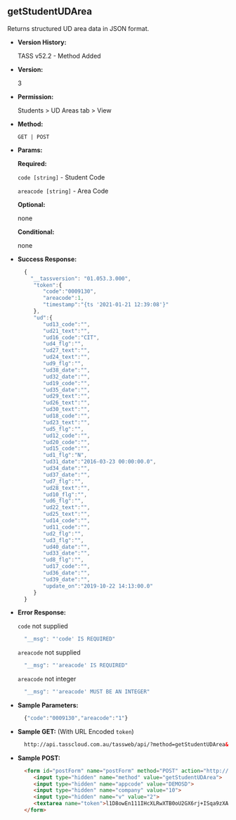 **getStudentUDArea**
----
  Returns structured UD area data in JSON format.
  
* **Version History:**

  TASS v52.2 - Method Added

* **Version:**

  3

* **Permission:**

  Students > UD Areas tab > View

* **Method:**

  `GET | POST`
  
*  **Params:**

   **Required:**

   `code [string]` - Student Code

   `areacode [string]` - Area Code
   
   **Optional:**

   none
 
   **Conditional:**
 
   none

* **Success Response:**

    ```javascript
      { 
        "__tassversion": "01.053.3.000",
         "token":{ 
            "code":"0009130",
            "areacode":1,
            "timestamp":"{ts '2021-01-21 12:39:08'}"
         },
         "ud":{ 
            "ud13_code":"",
            "ud21_text":"",
            "ud16_code":"CIT",
            "ud4_flg":"",
            "ud27_text":"",
            "ud24_text":"",
            "ud9_flg":"",
            "ud38_date":"",
            "ud32_date":"",
            "ud19_code":"",
            "ud35_date":"",
            "ud29_text":"",
            "ud26_text":"",
            "ud30_text":"",
            "ud18_code":"",
            "ud23_text":"",
            "ud5_flg":"",
            "ud12_code":"",
            "ud20_code":"",
            "ud15_code":"",
            "ud1_flg":"N",
            "ud31_date":"2016-03-23 00:00:00.0",
            "ud34_date":"",
            "ud37_date":"",
            "ud7_flg":"",
            "ud28_text":"",
            "ud10_flg":"",
            "ud6_flg":"",
            "ud22_text":"",
            "ud25_text":"",
            "ud14_code":"",
            "ud11_code":"",
            "ud2_flg":"",
            "ud3_flg":"",
            "ud40_date":"",
            "ud33_date":"",
            "ud8_flg":"",
            "ud17_code":"",
            "ud36_date":"",
            "ud39_date":"",
            "update_on":"2019-10-22 14:13:00.0"
         }
      }
    ```
 
* **Error Response:**

    `code` not supplied
    ```javascript
      "__msg": "'code' IS REQUIRED"
    ```

    `areacode` not supplied
    ```javascript
      "__msg": "'areacode' IS REQUIRED"
    ```

    `areacode` not integer
    ```javascript
      "__msg": "'areacode' MUST BE AN INTEGER"
    ```
    
* **Sample Parameters:**

  ```javascript
    {"code":"0009130","areacode":"1"}
  ```

* **Sample GET:** (With URL Encoded `token`)

  ```HTML
    http://api.tasscloud.com.au/tassweb/api/?method=getStudentUDArea&appcode=DEMOSD&company=10&v=2&token=l1D8owEn111IHcXLRwXTB0oU2GX6rj%2BISqa9zXA8We3J3mwgjW5pdUvFK3%2FIZ4mJ4bMyfKTmEoup%2B3tTE9GeLQ%3D%3D
  ```
  
* **Sample POST:**

  ```HTML
    <form id="postForm" name="postForm" method="POST" action="http://api.tasscloud.com.au/tassweb/api/">
       <input type="hidden" name="method" value="getStudentUDArea">
       <input type="hidden" name="appcode" value="DEMOSD">
       <input type="hidden" name="company" value="10">
       <input type="hidden" name="v" value="2">
       <textarea name="token">l1D8owEn111IHcXLRwXTB0oU2GX6rj+ISqa9zXA8We3J3mwgjW5pdUvFK3/IZ4mJ4bMyfKTmEoup+3tTE9GeLQ==</textarea>
    </form>
  ```
